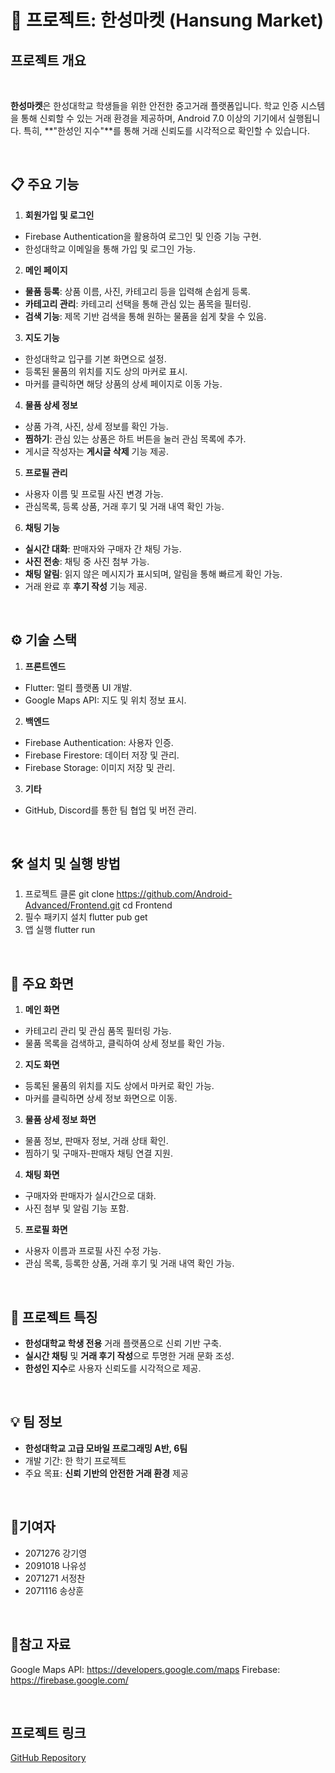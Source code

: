 # 📌 프로젝트: 한성마켓 (Hansung Market)

## 프로젝트 개요

<br>

**한성마켓**은 한성대학교 학생들을 위한 안전한 중고거래 플랫폼입니다.
학교 인증 시스템을 통해 신뢰할 수 있는 거래 환경을 제공하며, Android 7.0 이상의 기기에서 실행됩니다.
특히, **"한성인 지수"**를 통해 거래 신뢰도를 시각적으로 확인할 수 있습니다.

<br>

## 📋 주요 기능

1. **회원가입 및 로그인**
- Firebase Authentication을 활용하여 로그인 및 인증 기능 구현.
- 한성대학교 이메일을 통해 가입 및 로그인 가능.
2. **메인 페이지**
- **물품 등록**: 상품 이름, 사진, 카테고리 등을 입력해 손쉽게 등록.
- **카테고리 관리**: 카테고리 선택을 통해 관심 있는 품목을 필터링.
- **검색 기능**: 제목 기반 검색을 통해 원하는 물품을 쉽게 찾을 수 있음.
3. **지도 기능**
- 한성대학교 입구를 기본 화면으로 설정.
- 등록된 물품의 위치를 지도 상의 마커로 표시.
- 마커를 클릭하면 해당 상품의 상세 페이지로 이동 가능.
4. **물품 상세 정보**
- 상품 가격, 사진, 상세 정보를 확인 가능.
- **찜하기**: 관심 있는 상품은 하트 버튼을 눌러 관심 목록에 추가.
- 게시글 작성자는 **게시글 삭제** 기능 제공.
5. **프로필 관리**
- 사용자 이름 및 프로필 사진 변경 가능.
- 관심목록, 등록 상품, 거래 후기 및 거래 내역 확인 가능.
6. **채팅 기능**
- **실시간 대화**: 판매자와 구매자 간 채팅 가능.
- **사진 전송**: 채팅 중 사진 첨부 가능.
- **채팅 알림**: 읽지 않은 메시지가 표시되며, 알림을 통해 빠르게 확인 가능.
- 거래 완료 후 **후기 작성** 기능 제공.

<br>

## ⚙️ 기술 스택
1. **프론트엔드**
- Flutter: 멀티 플랫폼 UI 개발.
- Google Maps API: 지도 및 위치 정보 표시.
2. **백엔드**
- Firebase Authentication: 사용자 인증.
- Firebase Firestore: 데이터 저장 및 관리.
- Firebase Storage: 이미지 저장 및 관리.
3. **기타**
- GitHub, Discord를 통한 팀 협업 및 버전 관리.

<br>
  
## 🛠 설치 및 실행 방법
1. 프로젝트 클론
git clone https://github.com/Android-Advanced/Frontend.git
cd Frontend
2. 필수 패키지 설치
flutter pub get
3. 앱 실행
flutter run

<br>

## 🌟 주요 화면
1. **메인 화면**
- 카테고리 관리 및 관심 품목 필터링 가능.
- 물품 목록을 검색하고, 클릭하여 상세 정보를 확인 가능.
2. **지도 화면**
- 등록된 물품의 위치를 지도 상에서 마커로 확인 가능.
- 마커를 클릭하면 상세 정보 화면으로 이동.
3. **물품 상세 정보 화면**
- 물품 정보, 판매자 정보, 거래 상태 확인.
- 찜하기 및 구매자-판매자 채팅 연결 지원.
4. **채팅 화면**
- 구매자와 판매자가 실시간으로 대화.
- 사진 첨부 및 알림 기능 포함.
5. **프로필 화면**
- 사용자 이름과 프로필 사진 수정 가능.
- 관심 목록, 등록한 상품, 거래 후기 및 거래 내역 확인 가능.

<br>

## 🔑 프로젝트 특징
- **한성대학교 학생 전용** 거래 플랫폼으로 신뢰 기반 구축.
- **실시간 채팅** 및 **거래 후기 작성**으로 투명한 거래 문화 조성.
- **한성인 지수**로 사용자 신뢰도를 시각적으로 제공.

<br>

##  💡 팀 정보
- **한성대학교 고급 모바일 프로그래밍 A반, 6팀**
- 개발 기간: 한 학기 프로젝트
- 주요 목표: **신뢰 기반의 안전한 거래 환경** 제공

<br>

## 🙌기여자
* 2071276 강기영
* 2091018 나유성
* 2071271 서정찬
* 2071116 송상훈

<br>

## 📝참고 자료
Google Maps API: https://developers.google.com/maps
Firebase: https://firebase.google.com/

<br>

## 프로젝트 링크
[GitHub Repository](https://github.com/Android-Advanced/Frontend)
